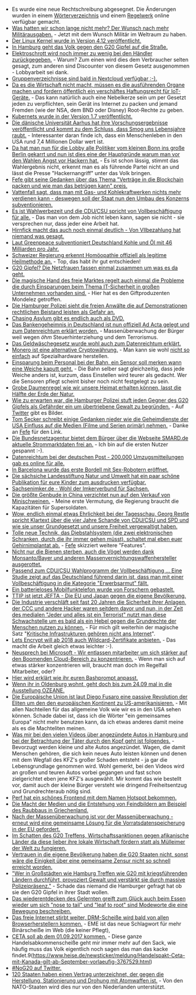 * Es wurde eine neue Rechtschreibung abgesegnet. Die Änderungen wurden in einem [Wörterverzeichnis](http://www.rechtschreibrat.com/DOX/rfdr_Woerterverzeichnis_2017.pdf) und einem [Regelwerk](http://www.rechtschreibrat.com/DOX/rfdr_Regeln_2017.pdf) online verfügbar gemacht.
* [Was hatten wir schon lange nicht mehr? Der Wunsch nach mehr Militärausgaben.](https://www.heise.de/newsticker/meldung/USA-Anlauf-zu-separater-Weltraum-Kampftruppe-3760877.html) - Jetzt mit dem Wunsch Militär im Weltraum zu haben.
* [Der Linux Kernel wurde in Version 4.12 veröffentlicht.](https://www.heise.de/ct/artikel/Die-Neuerungen-von-Linux-4-12-3712705.html)
* [In Hamburg geht das Volk gegen den G20 Gipfel auf die Straße.](http://www.sonnenseite.com/de/politik/g20-10.000-demonstrierten-in-hamburg.html)
* [Elektroschrott wird noch immer zu wenig bei den Händler zurückgegeben.](https://www.heise.de/newsticker/meldung/Elektroschrott-Rueckgabe-im-Handel-laeuft-schleppend-3760967.html) - Warum? Zum einen wird dies dem Verbraucher selten gesagt, zum anderen sind Discounter von diesem Gesetz ausgenommen - Lobbyarbeit sei dank.
* [Gruppenverzeichnisse sind bald in Nextcloud verfügbar :-).](https://nextcloud.com/blog/new-version-of-groupfolders-app-is-coming/)
* [Da es die Wirtschaft nicht macht, müssen es die ausführenden Organe machen und fordern öffentlich ein verschäftes Haftungsrecht für IoT-Geräte.](https://www.heise.de/newsticker/meldung/Internet-der-Dinge-Forscher-fordern-verschaerftes-Haftungsrecht-fuer-vernetzte-Produkte-3761982.html) - Das kann natürlich auch eine Nebelkerze sein um per Gesetzt jeden zu verpflichten, sein Gerät ins Internet zu packen und jemand Fremden (wie der NSA, dem BND oder Disney) Root-Rechte zu geben.
* [Kubernets wurde in der Version 1.7 veröffentlicht.](https://www.pro-linux.de/news/1/24901/kubernetes-17-verbessert-die-sicherheit.html)
* [Die dänische Universität Aarhus hat ihre Vorschungsergebnisse veröffentlicht und kommt zu dem Schluss, dass Smog uns Lebensjahre raubt.](http://www.sonnenseite.com/de/umwelt/smog-senkt-lebenserwartung-und-kostet-milliarden.html) - Interessanter daran finde ich, dass ein Menschenleben in den USA rund 7,4 Millionen Dollar wert ist.
* [Da hat man nun für die Lobby alle Politiker vom kleinen Bonn ins große Berlin gekarrt und nun ist dies eine der Hauptgründe warum man vor den Wahlen Angst vor Hackern hat.](https://www.heise.de/newsticker/meldung/Verfassungsschutz-befuerchtet-Cyber-Attacken-vor-der-Bundestagswahl-3762031.html) - Es ist schon lässig, stimmt das Wahlergebnis nicht, erkennt man es als führende Partei nicht an und lässt die Presse "Hackernangriff" unter das Volk bringen.
* [Fefe gibt seine Gedanken über das Thema "Verträge in die Blockchain packen und wie man das betrügen kann" preis.](https://blog.fefe.de/?ts=a7a45c1a)
* [Vattenfall sagt, dass man mit Gas- und Kohlekraftwerken nichts mehr verdienen kann - deswegen soll der Staat nun den Umbau des Konzerns subventionieren.](https://www.heise.de/newsticker/meldung/Vattenfall-will-nnerhalb-einer-Generation-weg-von-fossiler-Energie-3762058.html)
* [Es ist Wahlwerbezeit und die CDU/CSU spricht von Vollbeschäftigung für alle.](https://www.welt.de/wirtschaft/article166206832/Vollbeschaeftigung-ist-viel-besser-als-Gerechtigkeit.html) - Das man von dem Job nicht leben kann, sagen sie nicht - sie versprechen nur, dass jeder eine Arbeit hat.
* [Hirnfick macht das auch noch einmal deutlich - Von Vllbezahlung hat niemand was gesagt.](https://tuxproject.de/blog/2017/07/von-vollbezahlung-hat-ja-niemand-etwas-gesagt/)
* [Laut Greenpeace subventioniert Deutschland Kohle und Öl mit 46 Milliarden pro Jahr.](http://www.sonnenseite.com/de/wirtschaft/deutschland-subventioniert-kohle-oel-und-gas-mit-46-milliarden-euro-pro-jahr.html)
* [Schweizer Regierung erkennt Homöopathie offiziell als legitime Heilmethode an.](http://www.epochtimes.de/gesundheit/schweizer-regierung-erkennt-homoeopathie-offiziell-als-legitime-heilmethode-an-a1324622.html) - Top, das habt ihr gut entschieden!
* [G20 Gipfel? Die Netzfrauen fassen einmal zusammen um was es da geht.](https://netzfrauen.org/2017/07/04/g20/)
* [Die magische Hand des freie Marktes regelt auch einmal die Probleme die durch Einsparungen beim Thema IT-Sicherheit in großen Unternehmen vorhanden sind.](http://www.tagesspiegel.de/wirtschaft/wegen-erpressersoftware-petya-milka-fabrik-steht-seit-einer-woche-still/20013388.html) - Hier hat es den Giftproduzenten Mondelez getroffen.
* [Die Hamburger Polizei sieht die freien Anwälte die auf Demonstrationen rechtlichen Beistand leisten als Gefahr an.](http://www.rav.de/publikationen/mitteilungen/mitteilung/hamburger-polizei-greift-freie-advokatur-an-529/)
* [Chasing Asylum gibt es endlich auch als DVD.](http://www.chasingasylum.com.au/)
* [Das Bankengeheimnis in Deutschland ist nun offiziell Ad Acta gelegt und zum Datenreichtum erklärt worden.](https://www.heise.de/tp/features/Bankgeheimnis-komplett-gestrichen-3757315.html) - Massenüberwachung der Bürger weil wegen *öhm* Steuerhinterziehung und dem Terrorismus.
* [Das Geldwäschegesetz wurde wohl auch zum Datenreichtum erklärt.](https://www.heise.de/forum/Telepolis/Kommentare/Bankgeheimnis-komplett-gestrichen/Sogar-neue-Meldepflicht-der-Banken-und-Neuigkeiten-fuer-Sozialschmarotzer/posting-30613821/show/)
* [Monero ist eine alternative Cryptowährung.](https://getmonero.org/) - Man kann sie wohl [nicht so einfach](https://de.wikipedia.org/wiki/Monero) auf Spezialhardware herstellen.
* [Einsparung beim Personal bei der Bahn, ein Sensor soll merken wann eine Weiche kaputt geht.](https://www.heise.de/newsticker/meldung/Bahn-nutzt-Digitaltechnik-gegen-Pannen-Weiche-ruft-selber-Techniker-3764100.html) - Die Bahn selber sagt gleichzeitig, dass jede Weiche anders ist, kurzum, dass Einstellen wird teurer als gedacht. Wer die Sensoren pflegt scheint bisher noch nicht festgelegt zu sein.
* [Grobe Daumenregel wie wir unsere Heimat erhalten können, lasst die Hälfte der Erde der Natur.](http://www.sonnenseite.com/de/tipps/die-haelfte-der-erde-ein-planet-kaempft-um-sein-leben9229.html)
* [Wie zu erwarten war, die Hamburger Polizei stuft jeden Gegner des G20 Gipfels als Gefährder ein um übertriebene Gewalt zu begründen.](https://www.heise.de/tp/features/Hamburg-Nachtaktive-Ordnungsmacht-3764083.html) - Auf [Twitter](https://twitter.com/hashtag/nog20) gibt es Bilder.
* [Tom Secker schreibt einige Gedanken nieder wie die Geheimdienste der USA Einfluss auf die Medien (Filme und Serien primär) nehmen.](https://medium.com/insurge-intelligence/exclusive-documents-expose-direct-us-military-intelligence-influence-on-1-800-movies-and-tv-shows-36433107c307) - Danke an [Fefe](https://blog.fefe.de/?ts=a7a2cc21) für den Link.
* [Die Bundesnetzagentur bietet dem Bürger über die Webseite SMARD.de aktuelle Strommarktdaten frei an.](https://www.smard.de) - Ich bin auf die ersten Nutzer gespannt :-).
* [Datenreichtum bei der deutschen Post - 200.000 Umzugsmitteilungen gab es online für alle.](https://www.golem.de/news/kundendaten-datenleck-bei-der-deutschen-post-1707-128751.html)
* [In Barcelona wurde das erste Bordell mit Sex-Robotern eröffnet.](https://netzfrauen.org/2017/07/05/52976/)
* [Die sächsiche Landesstiftung Natur und Umwelt hat ein paar schöne Publikation für eure Kinder zum ausdrucken verfügbar.](https://www.lanu.de/de/Service/Publikationen.html)
* [Sachsenimker.de - Wohl der Imkerverbund für Sachsen.](http://www.sachsenimker.de/)
* [Die größte Genbude in China verzichtet nun auf den Verkauf von Minischweinen.](https://www.heise.de/newsticker/meldung/Chinesisches-Genomik-Unternehmen-verzichtet-auf-Verkauf-von-Mini-Schweinen-als-Haustiere-3764851.html) - Meine erste Vermutung, die Regierung braucht die Kapazitäten für Supersoldaten.
* [Wow, endlich einmal etwas Ehrlichkeit bei der Tagesschau, Georg Restle spricht Klartext über die vier Jahre Schande von CDU/CSU und SPD und wie sie unser Grundgesetzt und unsere Freiheit vergewaltigt haben.](https://twitter.com/tagesthemen/status/882334745056747520)
* [Tolle neue Technik, das Diebstahlsystem (die zwei elektronischen Schranken, durch die ihr immer gehen müsst), schaltet mal eben euer Gehirnimplantat ab.](http://gizmodo.com/why-people-with-brain-implants-are-afraid-to-go-through-1796452196) - [Fefe](https://blog.fefe.de/?ts=a7a3b47d) skizziert weitere "Features".
* [Nicht nur die Bienen sterben, auch die Vögel werden dank Monsanto/Bayer und anderen Massenvernichtungswaffenhersteller ausgerottet.](https://netzfrauen.org/2017/07/06/hungrige-voegel/)
* [Passend zum CDU/CSU Wahlprogramm der Vollbeschäftigung ... Eine Studie zeigt auf das Deutschland führend darin ist, dass man mit einer Vollbeschäftigung in die Kategorie "Erwerbsarmut" fällt.](https://www.heise.de/tp/features/Deutschland-Arbeit-schuetzt-nicht-vor-Armut-3766409.html)
* [Ein batterieloses Mobilfunktelefon wurde von Forschern gebastelt.](https://www.golem.de/news/universitaet-washington-forscher-entwickeln-batterieloses-mobiltelefon-1707-128783.html)
* [TTIP ist jetzt JEFTA - Die EU und Japan gegen die eigene Bevölkerung.](https://www.heise.de/newsticker/meldung/JEFTA-EU-und-Japan-wollen-Datenaustausch-erleichtern-3766668.html)
* [Die Industrie verschläft seit fast 20 Jahren die Sicherheit ihrer Anlagen, der CCC und andere Hacker waren seitdem davor und nun, in der Zeit des medialen "Jeder und alles ist ein Terrorist" nutzt man diese Schwachstelle um es bald als ein Hebel gegen die Grundrechte der Menschen nutzen zu können.](https://www.heise.de/newsticker/meldung/FBI-in-Sorge-Hacking-Kampagne-gegen-Atomkraftwerke-3766735.html) - Für mich gilt weiterhin der magische Satz "[Kritische Infrastrukturen gehören nicht ans Internet](https://www.heise.de/forum/heise-online/News-Kommentare/FBI-in-Sorge-Hacking-Kampagne-gegen-Atomkraftwerke/Kritische-Infrastrukturen-gehoeren-nicht-ans-Internet/posting-30661071/show/)".
* [Lets Encrypt will ab 2018 auch Wildcard-Zertifikate anbieten.](https://www.pro-linux.de/news/1/24915/lets-encrypt-gibt-bald-auch-wildcard-zertifikate-aus.html) - Das macht die Arbeit gleich etwas leichter :-).
* [Neusprech bei Microsoft - Wir entlassen mitarbeiter um sich stärker auf den Boomenden Cloud-Bereich zu konzentrieren.](https://www.golem.de/news/azure-microsoft-entlaesst-wohl-erneut-tausende-1707-128789.html) - Wenn man sich auf etwas stärker konzentrieren will, braucht man doch im Regelfall Mitarbeiter, oder?
* [Hier wird erklärt wie ihr euren Bashprompt anpasst.](https://opensource.com/article/17/7/bash-prompt-tips-and-tricks)
* [Wenn ihr in Oldenburg wohnt, geht doch bis zum 24.09 mal in die Ausstellung OZEANE.](https://www.heise.de/foto/meldung/Ausstellung-zeigt-tiefe-Einblicke-in-die-Ozeane-3766794.html)
* [Die Europäische Union ist laut Diego Fusaro eine passive Revolution der Eliten um den den europäischen Kontinent zu US-amerikanisieren.](http://npr.news.eulu.info/2017/07/07/ich-erklaere-euch-was-die-europaeische-union-wirklich-ist/?pk_campaign=feed&pk_kwd=ich-erklaere-euch-was-die-europaeische-union-wirklich-ist) - Mit allen Nachteilen für das allgemeine Volk wie wir es in den USA sehen können. Schade dabei ist, dass ich die Wörter "ein gemeinsames Europa" nicht mehr benutzen kann, da ich etwas anderes damit meine als es die Machteliten meinen.
* [Was mir bei den vielen Videos über angezündete Autos in Hamburg und bei der Betrachtung der Täter durch den Kopf geht ist folgendes.](https://twitter.com/InfosFrancaises/status/883242861923323905) - Bevorzugt werden kleine und alte Autos angezündet. Wagen, die damit Menschen gehören, die sich kein neues Auto leisten können und denen mit dem Wegfall des KFZ's großer Schaden entsteht - ja gar die Lebensgrundlage genommen wird. Wohl gemerkt, bei den Videos wird an großen und teuren Autos vorbei gegangen und fast schon zielgerichtet eben jene KFZ's ausgewählt. Mir kommt das wie bestellt vor, damit auch der kleine Bürger versteht wie dringend Freiheitsentzug und Grundrechteraub nötig sind.
* [Perf hat ein schönes Frontend mit dem Namen Hotspot bekommen.](https://www.pro-linux.de/news/1/24917/hotspot-100-grafisches-frontend-f%C3%BCr-perf.html)
* [Die Macht der Medien und die Entstehung von Feindbildern am Beispiel des Raubbaus in Griechenland.](https://www.rubikon.news/artikel/mediale-volksverhetzung)
* [Nach der Massenüberwachung ist vor der Massenüberwachung - erneut wird eine gemeinsame Lösung für die Vorratsdatenspeicherung in der EU gefordert.](https://www.heise.de/newsticker/meldung/EU-Staaten-wollen-neue-Regeln-zur-Vorratsdatenspeicherung-3767450.html)
* [Im Schatten des G20 Treffens, Wirtschaftssanktionen gegen afikanische Länder da diese lieber ihre lokale Wirtschaft fördern statt als Mülleimer der Welt zu fungieren.](https://netzfrauen.org/2017/07/08/g20-africa/)
* [Vertrauen in die eigene Bevölkerung haben die G20 Staaten nicht, sonst wäre die Einigkeit über eine gemeinsame Zensur nicht so schnell erreicht worden.](https://www.heise.de/newsticker/meldung/G20-einig-beim-Antiterrorkampf-im-Netz-3767437.html)
* ["Wer in Großstädten wie Hamburg Treffen wie G20 mit kriegsführenden Ländern durchführt, provoziert Gewalt und verstärkt sie durch massive Polizeipräsenz."](https://www.heise.de/tp/features/Hamburg-und-der-Maidan-in-Kiew-3767414.html) - Schade das niemand die Hamburger gefragt hat ob sie den G20 Gipfel in ihrer Stadt wollen.
* [Das wiederentdecken des Gelernten greift zum Glück auch beim Essen wieder um sich "nose to tail" und "leaf to root" sind Modeworte die eine Bewegung beschreiben.](https://www.heise.de/tp/features/Die-Nose-to-Tail-Bewegung-hat-die-Vegetarier-erreicht-3766933.html)
* [Das freie Internet stirbt weiter, DRM-Scheiße wird bald von allen Browserherstellern kommen.](https://www.heise.de/newsticker/meldung/Browser-Kopierschutzstandard-W3C-gibt-gruenes-Licht-fuer-mehr-DRM-im-Web-3767533.html) - EME ist das neue Schlagwort für mehr Binärscheiße im Web (die keiner Pflegt),
* [CETA soll ab dem 01.09.2017 kommen.](https://www.heise.de/newsticker/meldung/Handelspakt-Ceta-mit-Kanada-gilt-ab-September-vorlaeufig-3767529.html) - Diese ganze Handelsabkommenscheiße geht mir immer mehr auf den Sack, wie häufig muss das Volk eigentlich noch sagen das man das kacke findet.9(https://www.heise.de/newsticker/meldung/Handelspakt-Ceta-mit-Kanada-gilt-ab-September-vorlaeufig-3767529.html)
* [#NoG20 auf Twitter.](https://twitter.com/NoG20_2017)
* [120 Staaten haben einen Vertrag unterzeichnet, der gegen die Herstellung, Stationierung und Drohung mit Atomwaffen ist.](http://www.sonnenseite.com/de/politik/erster-schritt-zu-einer-atomwaffenfreien-welt.html) - Von den NATO-Staaten wird dies nur von den Niederlanden unterstützt.

